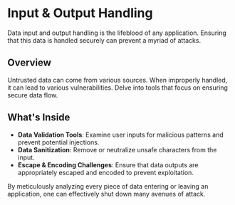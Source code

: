 # Input & Output Handling

Data input and output handling is the lifeblood of any application. Ensuring that this data is handled securely can prevent a myriad of attacks.

## Overview

Untrusted data can come from various sources. When improperly handled, it can lead to various vulnerabilities. Delve into tools that focus on ensuring secure data flow.

## What's Inside

- **Data Validation Tools**: Examine user inputs for malicious patterns and prevent potential injections.
- **Data Sanitization**: Remove or neutralize unsafe characters from the input.
- **Escape & Encoding Challenges**: Ensure that data outputs are appropriately escaped and encoded to prevent exploitation.

By meticulously analyzing every piece of data entering or leaving an application, one can effectively shut down many avenues of attack.
